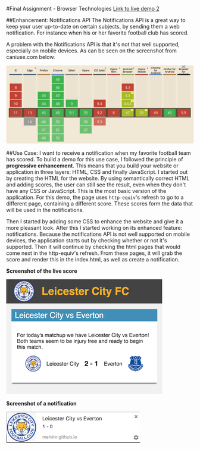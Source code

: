 #Final Assignment - Browser Technologies
[Link to live demo 2](http://melvinr.github.io/Browser%20Technologies/Week%203-versie%202/index.html)


##Enhancement: Notifications API
The Notifications API is a great way to keep your user up-to-date on certain subjects, by sending them a web notification. For instance when his or her favorite football club has scored.

A problem with the Notifications API is that it's not that well supported, especially on mobile devices. As can be seen on the screenshot from caniuse.com below.

![CanIUse](readme-images/caniuse.png)

##Use Case: I want to receive a notification when my favorite football team has scored.
To build a demo for this use case, I followed the principle of **progressive enhancement**. This means that you build your website or application in three layers: HTML, CSS and finally JavaScript. I started out by creating the HTML for the website. By using semantically correct HTML and adding scores, the user can still see the result, even when they don't have any CSS or JavaScript. This is the most basic version of the application. For this demo, the page uses `http-equiv`'s refresh to go to a different page, containing a different score. These scores form the data that will be used in the notifications.

Then I started by adding some CSS to enhance the website and give it a more pleasant look. After this I started working on its enhanced feature: notifications. Because the notifications API is not well supported on mobile devices, the application starts out by checking whether or not it's supported. Then it will continue by checking the html pages that would come next in the http-equiv's refresh. From these pages, it will grab the score and render this in the index.html, as well as create a notification.

**Screenshot of the live score**

 ![LiveScore](readme-images/score.png)

**Screenshot of a notification**

 ![LiveScore](readme-images/notification.png)
